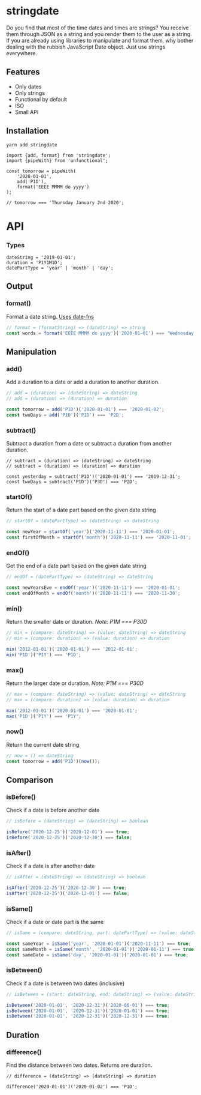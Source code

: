 # stringdate

Do you find that most of the time dates and times are strings? You receive them through JSON as a string and you render them to the user as a string. If you are already using libraries to manipulate and format them, why bother dealing with the rubbish JavaScript Date object. Just use strings everywhere.

## Features
- Only dates
- Only strings
- Functional by default
- ISO
- Small API

## Installation

```
yarn add stringdate
```

```
import {add, format} from 'stringdate';
import {pipeWith} from 'unfunctional';

const tomorrow = pipeWith(
    '2020-01-01',
    add('P1D'),
    format('EEEE MMMM do yyyy')
);

// tomorrow === 'Thursday January 2nd 2020';
```


# API

### Types
```
dateString = '2019-01-01';
duration = 'P1Y1M1D';
datePartType = 'year' | 'month' | 'day';
```

## Output
### format()
Format a date string. [Uses date-fns](https://date-fns.org/v2.9.0/docs/format)

```js
// format = (formatString) => (dateString) => string
const words = format('EEEE MMMM do yyyy')('2020-01-01') === 'Wednesday January 1st 2020';
```


## Manipulation
### add() 
Add a duration to a date or add a duration to another duration.
```js
// add = (duration) => (dateString) => dateString
// add = (duration) => (duration) => duration

const tomorrow = add('P1D')('2020-01-01') === '2020-01-02';
const twoDays = add('P1D')('P1D') === 'P2D';
```

### subtract()
Subtract a duration from a date or subtract a duration from another duration.
```
// subtract = (duration) => (dateString) => dateString
// subtract = (duration) => (duration) => duration

const yesterday = subtract('P1D')('2020-01-01') === '2019-12-31';
const twoDays = subtract('P1D')('P3D') === 'P2D';
```

### startOf()
Return the start of a date part based on the given date string

```js
// startOf = (datePartType) => (dateString) => dateString

const newYear = startOf('year')('2020-11-11') === '2020-01-01';
const firstOfMonth = startOf('month')('2020-11-11') === '2020-11-01';
```

### endOf()
Get the end of a date part based on the given date string
```js
// endOf = (datePartType) => (dateString) => dateString

const newYearsEve = endOf('year')('2020-11-11') === '2020-01-01';
const endOfMonth = endOf('month')('2020-11-11') === '2020-11-30';
```

### min()
Return the smaller date or duration. _Note: P1M === P30D_
```js
// min = (compare: dateString) => (value: dateString) => dateString
// min = (compare: duration) => (value: duration) => duration

min('2012-01-01')('2020-01-01') === '2012-01-01';
min('P1D')('P1Y') === 'P1D';
```

### max()
Return the larger date or duration. _Note: P1M === P30D_
```js
// max = (compare: dateString) => (value: dateString) => dateString
// max = (compare: duration) => (value: duration) => duration

max('2012-01-01')('2020-01-01') === '2020-01-01';
max('P1D')('P1Y') === 'P1Y';
```

### now()
Return the current date string
```js
// now = () => dateString
const tomorrow = add('P1D')(now());
```

## Comparison

### isBefore() 
Check if a date is before another date
```js
// isBefore = (dateString) => (dateString) => boolean

isBefore('2020-12-25')('2020-12-01') === true;
isBefore('2020-12-25')('2020-12-30') === false;

```

### isAfter()
Check if a date is after another date
```js
// isAfter = (dateString) => (dateString) => boolean

isAfter('2020-12-25')('2020-12-30') === true;
isAfter('2020-12-25')('2020-12-01') === false;

```

### isSame()
Check if a date or date part is the same
```js
// isSame = (compare: dateString, part: datePartType) => (value: dateString) => boolean

const sameYear = isSame('year', '2020-01-01')('2020-11-11') === true;
const sameMonth = isSame('month', '2020-01-01')('2020-01-11') === true;
const sameDate = isSame('day', '2020-01-01')('2020-01-01') === true;
```

### isBetween()
Check if a date is between two dates (inclusive)
```js
// isBetween = (start: dateString, end: dateString) => (value: dateString) => boolean

isBetween('2020-01-01', '2020-12-31')('2020-06-01') === true;
isBetween('2020-01-01', '2020-12-31')('2020-01-01') === true;
isBetween('2020-01-01', '2020-12-31')('2020-12-31') === true;
```


## Duration
### difference() 
Find the distance between two dates. Returns are duration.
```
// difference = (dateString) => (dateString) => duration

difference('2020-01-01')('2020-01-02') === 'P1D';
```

